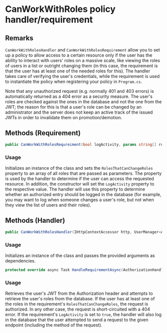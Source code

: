 ﻿# CanWorkWithRoles policy handler/requirement

## Remarks
``CanWorkWithRolesHandler`` and ``CanWorkWithRolesRequirement`` allow you to set up a policy to allow access to a certain resource only if the user has the ability to interact with users' roles on a massive scale, like viewing the roles of users in a list or outright changing them (in this case, the requirement is that the user has at least one of the needed roles for this). The handler takes care of verifying the user's credentials, while the requirement is used to instantiate the policy when registering your policy in ``Program.cs``.

Note that any unauthorized request (e.g. normally 401 and 403 errors) is automatically returned as a 404 error as a security measure. The user's roles are checked against the ones in the database and not the one from the JWT; the reason for this is that a user's role can be changed by an administrator and the server does not keep an active track of the issued JWTs in order to invalidate them on promotion/demotion.

## Methods (Requirement)
```cs
public CanWorkWithRolesRequreiment(bool logActivity, params string[] roles)
```

### Usage
Initializes an instance of the class and sets the ``RolesThatCanChangeRoles`` property to an array of all roles that are passed as parameters. The property is used by the handler to determine if the user can access the requested resource. In addition, the constructor will set the ``LogActivity`` property to the respective value. The handler will use this property to determine whether an authorized entry should be logged in the database (for example, you may want to log when someone changes a user's role, but not when they view the list of users and their roles).

## Methods (Handler)
```cs
public CanWorkWithRolesHandler(IHttpContextAccessor http, UserManager<ApplicationUser> userManager, IJwtService jwtService)
```

### Usage
Initializes an instance of the class and passes the provided arguments as dependencies.

```cs
protected override async Task HandleRequirementAsync(AuthorizationHandlerContext context, CanAccessLogsRequirement requirement)
```

### Usage
Retrieves the user's JWT from the Authorization header and attempts to retrieve the user's roles from the database. If the user has at least one of the roles in the requirement's ``RolesThatCanChangeRoles``, the request is authorized. In any other case, the request is short-circuited with a 404 error. If the requirement's ``LogActivity`` is set to ``true``, the handler will also log in the database that the user attempted to send a request to the given endpoint (including the method of the request).